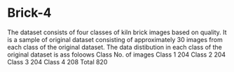 # Brick-4
The dataset consists of four classes of kiln brick images based on quality. It is a sample of original dataset consisting of approximately 30 images from each class of the original dataset. The data distibution in each class of the original dataset is ass foloows
Class	    No. of images
Class 1     	204
Class 2	      204
Class 3      	204
Class 4	      208
Total	        820

